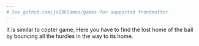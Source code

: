 ```yaml
---
# See github.com/js13kGames/games for supported frontmatter
---
```

It is similar to copter game, Here you have to find the lost home of the ball by bouncing all the hurdles in the way to its home.